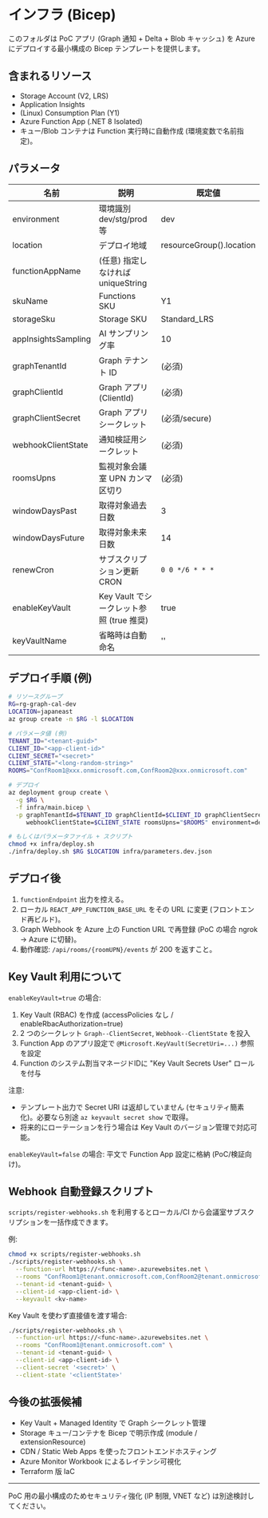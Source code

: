 # インフラ (Bicep)

このフォルダは PoC アプリ (Graph 通知 + Delta + Blob キャッシュ) を Azure にデプロイする最小構成の Bicep テンプレートを提供します。

## 含まれるリソース

- Storage Account (V2, LRS)
- Application Insights
- (Linux) Consumption Plan (Y1)
- Azure Function App (.NET 8 Isolated)
- キュー/Blob コンテナは Function 実行時に自動作成 (環境変数で名前指定)。

## パラメータ

| 名前 | 説明 | 既定値 |
|------|------|--------|
| environment | 環境識別 dev/stg/prod等 | dev |
| location | デプロイ地域 | resourceGroup().location |
| functionAppName | (任意) 指定しなければ uniqueString |  |
| skuName | Functions SKU | Y1 |
| storageSku | Storage SKU | Standard_LRS |
| appInsightsSampling | AI サンプリング率 | 10 |
| graphTenantId | Graph テナント ID | (必須) |
| graphClientId | Graph アプリ (ClientId) | (必須) |
| graphClientSecret | Graph アプリ シークレット | (必須/secure) |
| webhookClientState | 通知検証用シークレット | (必須) |
| roomsUpns | 監視対象会議室 UPN カンマ区切り | (必須) |
| windowDaysPast | 取得対象過去日数 | 3 |
| windowDaysFuture | 取得対象未来日数 | 14 |
| renewCron | サブスクリプション更新 CRON | `0 0 */6 * * *` |
| enableKeyVault | Key Vault でシークレット参照 (true 推奨) | true |
| keyVaultName | 省略時は自動命名 | '' |

## デプロイ手順 (例)

```bash
# リソースグループ
RG=rg-graph-cal-dev
LOCATION=japaneast
az group create -n $RG -l $LOCATION

# パラメータ値 (例)
TENANT_ID="<tenant-guid>"
CLIENT_ID="<app-client-id>"
CLIENT_SECRET="<secret>"
CLIENT_STATE="<long-random-string>"
ROOMS="ConfRoom1@xxx.onmicrosoft.com,ConfRoom2@xxx.onmicrosoft.com"

# デプロイ
az deployment group create \
  -g $RG \
  -f infra/main.bicep \
  -p graphTenantId=$TENANT_ID graphClientId=$CLIENT_ID graphClientSecret=$CLIENT_SECRET \
     webhookClientState=$CLIENT_STATE roomsUpns="$ROOMS" environment=dev

# もしくはパラメータファイル + スクリプト
chmod +x infra/deploy.sh
./infra/deploy.sh $RG $LOCATION infra/parameters.dev.json
```

## デプロイ後

1. `functionEndpoint` 出力を控える。
2. ローカル `REACT_APP_FUNCTION_BASE_URL` をその URL に変更 (フロントエンド再ビルド)。
3. Graph Webhook を Azure 上の Function URL で再登録 (PoC の場合 ngrok -> Azure に切替)。
4. 動作確認: `/api/rooms/{roomUPN}/events` が 200 を返すこと。

## Key Vault 利用について

`enableKeyVault=true` の場合:

1. Key Vault (RBAC) を作成 (accessPolicies なし / enableRbacAuthorization=true)
2. 2 つのシークレット `Graph--ClientSecret`, `Webhook--ClientState` を投入
3. Function App のアプリ設定で `@Microsoft.KeyVault(SecretUri=...)` 参照を設定
4. Function のシステム割当マネージドIDに "Key Vault Secrets User" ロールを付与

注意:

- テンプレート出力で Secret URI は返却していません (セキュリティ簡素化)。必要なら別途 `az keyvault secret show` で取得。
- 将来的にローテーションを行う場合は Key Vault のバージョン管理で対応可能。

`enableKeyVault=false` の場合: 平文で Function App 設定に格納 (PoC/検証向け)。

## Webhook 自動登録スクリプト

`scripts/register-webhooks.sh` を利用するとローカル/CI から会議室サブスクリプションを一括作成できます。

例:

```bash
chmod +x scripts/register-webhooks.sh
./scripts/register-webhooks.sh \
  --function-url https://<func-name>.azurewebsites.net \
  --rooms "ConfRoom1@tenant.onmicrosoft.com,ConfRoom2@tenant.onmicrosoft.com" \
  --tenant-id <tenant-guid> \
  --client-id <app-client-id> \
  --keyvault <kv-name>
```

Key Vault を使わず直接値を渡す場合:

```bash
./scripts/register-webhooks.sh \
  --function-url https://<func-name>.azurewebsites.net \
  --rooms "ConfRoom1@tenant.onmicrosoft.com" \
  --tenant-id <tenant-guid> \
  --client-id <app-client-id> \
  --client-secret '<secret>' \
  --client-state '<clientState>'
```

## 今後の拡張候補

- Key Vault + Managed Identity で Graph シークレット管理
- Storage キュー/コンテナを Bicep で明示作成 (module / extensionResource)
- CDN / Static Web Apps を使ったフロントエンドホスティング
- Azure Monitor Workbook によるレイテンシ可視化
- Terraform 版 IaC

---

PoC 用の最小構成のためセキュリティ強化 (IP 制限, VNET など) は別途検討してください。
